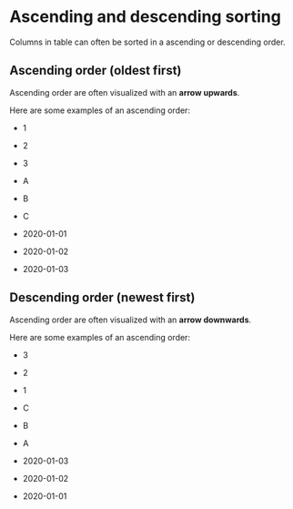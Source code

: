 # Ascending and descending sorting

Columns in table can often be sorted in a ascending or descending order.

## Ascending order (oldest first)

Ascending order are often visualized with an **arrow upwards**.

Here are some examples of an ascending order:

- 1
- 2
- 3

- A
- B
- C

- 2020-01-01
- 2020-01-02
- 2020-01-03

## Descending order (newest first)

Ascending order are often visualized with an **arrow downwards**.

Here are some examples of an ascending order:

- 3
- 2
- 1

- C
- B
- A

- 2020-01-03
- 2020-01-02
- 2020-01-01
